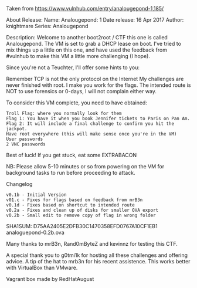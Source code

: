 Taken from https://www.vulnhub.com/entry/analougepond-1,185/ 

About Release:
    Name: Analougepond: 1
    Date release: 16 Apr 2017
    Author: knightmare
    Series: Analougepond

Description:
Welcome to another boot2root / CTF this one is called Analougepond. The VM is set to grab a DHCP lease on boot. I've tried to mix things up a little on this one, and have used the feedback from #vulnhub to make this VM a little more challenging (I hope).

Since you're not a Teuchter, I'll offer some hints to you:

Remember TCP is not the only protocol on the Internet My challenges are never finished with root. I make you work for the flags. The intended route is NOT to use forensics or 0-days, I will not complain either way.

To consider this VM complete, you need to have obtained:

    Troll Flag: where you normally look for them
    Flag 1: You have it when you book Jennifer tickets to Paris on Pan Am.
    Flag 2: It will include a final challenge to confirm you hit the jackpot.
    Have root everywhere (this will make sense once you're in the VM)
    User passwords
    2 VNC passwords

Best of luck! If you get stuck, eat some EXTRABACON

NB: Please allow 5-10 minutes or so from powering on the VM for background tasks to run before proceeding to attack.

Changelog

    v0.1b - Initial Version
    v01.c - Fixes for flags based on feedback from mrB3n
    v0.1d - Fixes based on shortcut to intended route
    v0.2a - Fixes and clean up of disks for smaller OVA export
    v0.2b - Small edit to remove copy of flag in wrong folder

SHA1SUM: D75AA2405E2DFB30C1470358EFD0767A10CF1EB1 analoguepond-0.2b.ova

Many thanks to mrB3n, Rand0mByteZ and kevinnz for testing this CTF.

A special thank you to g0tmi1k for hosting all these challenges and offering advice. A tip of the hat to mrb3n for his recent assistence.
This works better with VirtualBox than VMware.
 
Vagrant box made by RedHatAugust

